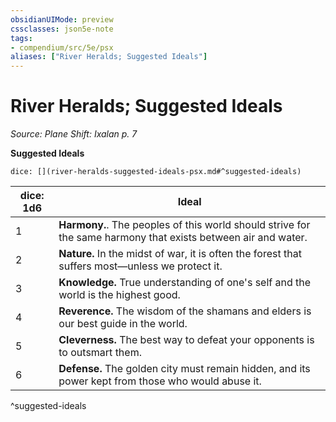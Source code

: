 ```yaml
---
obsidianUIMode: preview
cssclasses: json5e-note
tags:
- compendium/src/5e/psx
aliases: ["River Heralds; Suggested Ideals"]
---
```

# River Heralds; Suggested Ideals
*Source: Plane Shift: Ixalan p. 7* 

**Suggested Ideals**

`dice: [](river-heralds-suggested-ideals-psx.md#^suggested-ideals)`

| dice: 1d6 | Ideal |
|-----------|-------|
| 1 | **Harmony.**. The peoples of this world should strive for the same harmony that exists between air and water. |
| 2 | **Nature.** In the midst of war, it is often the forest that suffers most—unless we protect it. |
| 3 | **Knowledge.** True understanding of one's self and the world is the highest good. |
| 4 | **Reverence.** The wisdom of the shamans and elders is our best guide in the world. |
| 5 | **Cleverness.** The best way to defeat your opponents is to outsmart them. |
| 6 | **Defense.** The golden city must remain hidden, and its power kept from those who would abuse it. |
^suggested-ideals